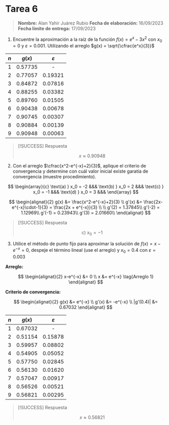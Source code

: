 # Tarea 6

> **Nombre:** Alan Yahir Juárez Rubio
> **Fecha de elaboración:** 16/09/2023
> **Fecha límite de entrega:** 17/09/2023

1. Encuentre la aproximación a la raíz de la función $f(x) = e^x - 3x^2$ con $x_0 = 0$ y $\varepsilon = 0.001$. Utilizando el arreglo $g(x) = \sqrt{\cfrac{e^x}{3}}$

| $n$ | $g(x)$  |   $ε$   |
| :-: | :-----: | :-----: |
|  1  | 0.57735 |    -    |
|  2  | 0.77057 | 0.19321 |
|  3  | 0.84872 | 0.07816 |
|  4  | 0.88255 | 0.03382 |
|  5  | 0.89760 | 0.01505 |
|  6  | 0.90438 | 0.00678 |
|  7  | 0.90745 | 0.00307 |
|  8  | 0.90884 | 0.00139 |
|  9  | 0.90948 | 0.00063 |

> [!SUCCESS] Respuesta
>
> $$x \approx 0.90948$$

2. Con el arreglo $\cfrac{x^2-e^{-x}+2}{3}$, aplique el criterio de convergencia y determine con cuál valor inicial existe garatía de convergencia (muestre procedimiento).

$$
\begin{array}{c}
\text{a) } x_0 = -2 &&&
\text{b) } x_0 = 2 &&&
\text{c) } x_0 = -1 &&&
\text{d) } x_0 = 3 &&&
\end{array}
$$

$$
\begin{alignat}{2}
g(x) &= \frac{x^2-e^{-x}+2}{3} \\
g'(x) &= \frac{2x-e^{-x}\cdot-1}{3} = \frac{2x + e^{-x}}{3} \\
\\
g'(2) = 1.37845\\
g'(-2) = 1.12969\\
g'(-1) = 0.23943\\
g'(3) = 2.01660\\
\end{alignat}
$$

> [!SUCCESS] Respuesta
>
> $$\text{c) } x_0 = -1 $$

3. Utilice el método de punto fijo para aproximar la solución de $f(x) = x-e^{-x} = 0$, despeje el término lineal (use el arreglo) y $x_0 = 0.4$ con $\varepsilon = 0.003$

**Arreglo:**

$$
\begin{alignat}{2}
x-e^{-x} &= 0 \\
x &= e^{-x} \tag{Arreglo 1}
\end{alignat}
$$

**Criterio de convergencia:**

$$
\begin{alignat}{2}
g(x) &= e^{-x} \\
g'(x) &= -e^{-x} \\
|g'(0.4)| &= 0.67032
\end{alignat}
$$

| $n$ | $g(x)$  |   $ε$   |
| :-: | :-----: | :-----: |
|  1  | 0.67032 |    -    |
|  2  | 0.51154 | 0.15878 |
|  3  | 0.59957 | 0.08802 |
|  4  | 0.54905 | 0.05052 |
|  5  | 0.57750 | 0.02845 |
|  6  | 0.56130 | 0.01620 |
|  7  | 0.57047 | 0.00917 |
|  8  | 0.56526 | 0.00521 |
|  9  | 0.56821 | 0.00295 |

> [!SUCCESS] Respuesta
>
> $$x \approx 0.56821 $$
